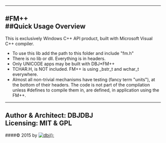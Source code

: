 -----------------
#FM++  
##Quick Usage Overview  
-----------------

This is exclusively Windows C++ API product, built with Microsoft Visual C++ compiler.  

- To use this lib add the path to this folder and include "fm.h" 
- There is no lib or dll. Everything is in headers. 
- Only UNICODE apps may be built with DBJ*FM++ 
- TCHAR.H, is NOT included. FM++ is using _bstr_t and wchar_t everywhere. 
- Almost all non-trivial mechanisms have testing (fancy term "units"), at the bottom of their headers. The code is not part of the compilation unless #defines to compile them in,
are defined, in application using the FM++. 

-------------------
Author &amp; Architect: DBJDBJ   
Licensing: MIT &amp; GPL
-------------------
####&copy; 2015 by [![dbj();](http://dbj.dbjdbj.org/wp-content/uploads/2014/06/dbj100x100.png)](http://www.dbj.org "dbj") 

